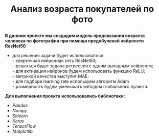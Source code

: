 # <p style="text-align: center;"> Анализ возраста покупателей по фото </p>

**В данном проекте мы создадим модель предсказания возраста человека по фотографии при помощи предобученой нейросети ResNet50**

- для решения задачи будет использоваться:  
        - сверточная нейронная сеть ResNet50;  
        - решаться будет задача регрессии с одним выходным нейроном;  
        - для активации нейронов будем использовать функцию ReLU;  
        - метрикой качества выступит MAE;  
        - для подбора learning rate используем алгоритм Adam  
        - размерность будем уменьшать методом глобального пулинга. 

**Для выполнения проекта использовались библиотеки:**  
- *Pandas*  
- *Numpy*    
- *Sklearn*  
- *Keras*   
- *TensorFlow*  
- *Matplotlib*  


```python

```
